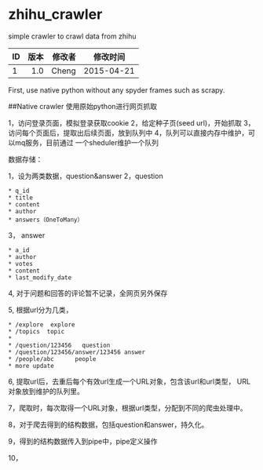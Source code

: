# zhihu_crawler
simple crawler to crawl data from zhihu

ID|版本|修改者|修改时间
--|--:|--:|--
1|1.0|Cheng|2015-04-21

First, use native python without any spyder frames such as scrapy.

##Native crawler
使用原始python进行网页抓取

1，访问登录页面，模拟登录获取cookie
2，给定种子页(seed url)，开始抓取
3，访问每个页面后，提取出后续页面，放到队列中
4，队列可以直接内存中维护，可以mq服务，目前通过
一个sheduler维护一个队列

数据存储：

1，设为两类数据，question&answer
2，question

    * q_id
    * title
    * content
    * author
    * answers（OneToMany）

3， answer

    * a_id
    * author
    * votes
    * content
    * last_modify_date

4, 对于问题和回答的评论暂不记录，全网页另外保存

5, 根据url分为几类，
    
    * /explore  explore
    * /topics  topic
    *
    * /question/123456   question
    * /question/123456/answer/123456 answer
    * /people/abc      people
    * more update

6, 提取url后，去重后每个有效url生成一个URL对象，包含该url和url类型，
    URL对象放到维护的队列里。

7，爬取时，每次取得一个URL对象，根据url类型，分配到不同的爬虫处理中。

8，对于爬去得到的结构数据，包括question和answer，持久化。

9，得到的结构数据传入到pipe中，pipe定义操作

10，
